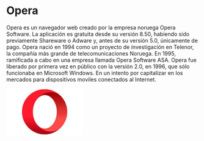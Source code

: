 # Opera

Opera es un navegador web creado por la empresa noruega Opera Software. La aplicación es gratuita desde su versión 8.50, habiendo sido previamente Shareware o Adware y, antes de su versión 5.0, únicamente de pago. Opera nació en 1994 como un proyecto de investigación en Telenor, la compañía más grande de telecomunicaciones Noruega. En 1995, ramificada a cabo en una empresa llamada Opera Software ASA. Opera fue liberado por primera vez en público con la versión 2.0, en 1996, que sólo funcionaba en Microsoft Windows. En un intento por capitalizar en los mercados para dispositivos moviles conectados al Internet.

<img src="https://github.com/raulvazquez007/SMX2-M8UF1A3.-Historia-de-la-webTasca/blob/main/opera.jpg" alt="opera" width="200"/>





